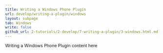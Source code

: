 ```yaml
---
title: Writing a Windows Phone Plugin
url: develop/writing-a-plugin/windows
layout: subpage
tab: Windows
write: false
github_url: 2-tutorials/2-develop/7-writing-a-plugin/3-windows.html.md
---
```


Writing a Windows Phone Plugin content here
